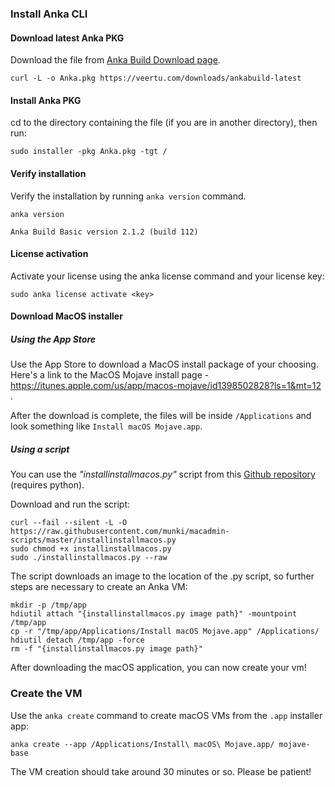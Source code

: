 


### Install Anka CLI

#### Download latest Anka PKG
Download the file from [Anka Build Download page](https://veertu.com/download-anka-build/).
```shell
curl -L -o Anka.pkg https://veertu.com/downloads/ankabuild-latest
```

#### Install Anka PKG
cd to the directory containing the file (if you are in another directory), then run:
```shell
sudo installer -pkg Anka.pkg -tgt /
```

#### Verify installation
Verify the installation by running `anka version` command.
```shell 
anka version

Anka Build Basic version 2.1.2 (build 112)
```

#### License activation
Activate your license using the anka license command and your license key:
```
sudo anka license activate <key>
```

#### Download MacOS installer
##### Using the App Store
Use the App Store to download a MacOS install package of your choosing.  
Here's a link to the MacOS Mojave install page - <a href="https://itunes.apple.com/us/app/macos-mojave/id1398502828?ls=1&mt=12" target="_blank"> https://itunes.apple.com/us/app/macos-mojave/id1398502828?ls=1&mt=12 </a>.

After the download is complete, the files will be inside `/Applications` and look something like `Install macOS Mojave.app`.

##### Using a script
You can use the *"installinstallmacos.py"* script from this [Github repository](https://github.com/munki/macadmin-scripts)
 (requires python).  

Download and run the script:  
```shell
curl --fail --silent -L -O https://raw.githubusercontent.com/munki/macadmin-scripts/master/installinstallmacos.py
sudo chmod +x installinstallmacos.py
sudo ./installinstallmacos.py --raw
```

The script downloads an image to the location of the .py script, so further steps are necessary to create an Anka VM:

```shell
mkdir -p /tmp/app
hdiutil attach "{installinstallmacos.py image path}" -mountpoint /tmp/app
cp -r "/tmp/app/Applications/Install macOS Mojave.app" /Applications/
hdiutil detach /tmp/app -force
rm -f "{installinstallmacos.py image path}"
```

After downloading the macOS application, you can now create your vm!

### Create the VM
Use the `anka create` command to create macOS VMs from the `.app` installer app:

```shell
anka create --app /Applications/Install\ macOS\ Mojave.app/ mojave-base
```

The VM creation should take around 30 minutes or so. Please be patient!

